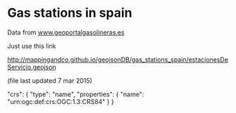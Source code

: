 Gas stations in spain
===============================

Data from www.geoportalgasolineras.es 

Just use this link

http://mappingandco.github.io/geojsonDB/gas_stations_spain/estacionesDeServicio.geojson

(file last updated 7 mar 2015)

"crs": { "type": "name", "properties": { "name": "urn:ogc:def:crs:OGC:1.3:CRS84" } }



